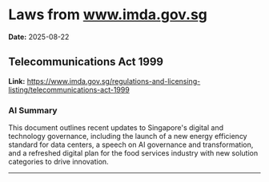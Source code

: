 # Laws from www.imda.gov.sg
**Date:** 2025-08-22

## Telecommunications Act 1999
**Link:** https://www.imda.gov.sg/regulations-and-licensing-listing/telecommunications-act-1999

### AI Summary
This document outlines recent updates to Singapore's digital and technology governance, including the launch of a new energy efficiency standard for data centers, a speech on AI governance and transformation, and a refreshed digital plan for the food services industry with new solution categories to drive innovation.

---

